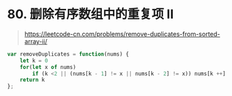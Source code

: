 # 80. 删除有序数组中的重复项 II

> https://leetcode-cn.com/problems/remove-duplicates-from-sorted-array-ii/

```js
var removeDuplicates = function(nums) {
    let k = 0
    for(let x of nums)
        if (k <2 || (nums[k - 1] != x || nums[k - 2] != x)) nums[k ++] = x
    return k
};
```